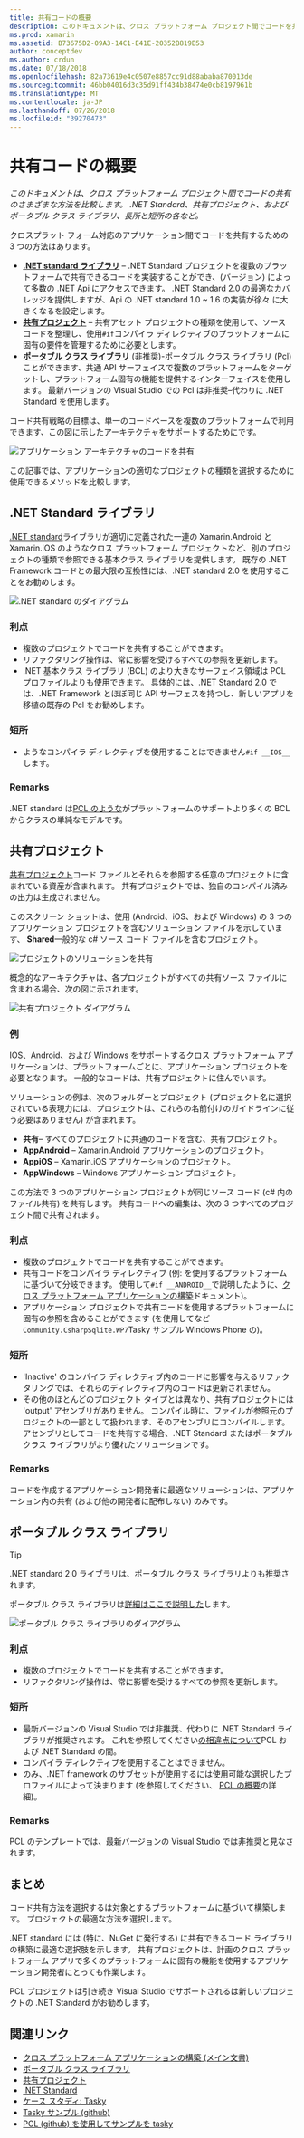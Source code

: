 ```yaml
---
title: 共有コードの概要
description: このドキュメントは、クロス プラットフォーム プロジェクト間でコードを共有するためのさまざまな方法を比較します。その方法には、共有プロジェクト、ポータブル クラス ライブラリ、.NET Standard があり、それぞれの長所と短所についても取り上げます。
ms.prod: xamarin
ms.assetid: B73675D2-09A3-14C1-E41E-20352B819B53
author: conceptdev
ms.author: crdun
ms.date: 07/18/2018
ms.openlocfilehash: 82a73619e4c0507e8857cc91d88ababa870013de
ms.sourcegitcommit: 46bb04016d3c35d91ff434b38474e0cb8197961b
ms.translationtype: MT
ms.contentlocale: ja-JP
ms.lasthandoff: 07/26/2018
ms.locfileid: "39270473"
---
```

# <a name="sharing-code-overview"></a>共有コードの概要

_このドキュメントは、クロス プラットフォーム プロジェクト間でコードの共有のさまざまな方法を比較します。 .NET Standard、共有プロジェクト、およびポータブル クラス ライブラリ、長所と短所の各など。_

クロスプラット フォーム対応のアプリケーション間でコードを共有するための 3 つの方法はあります。

- [**.NET standard ライブラリ**](#Net_Standard) – .NET Standard プロジェクトを複数のプラットフォームで共有できるコードを実装することができ、(バージョン) によって多数の .NET Api にアクセスできます。 .NET Standard 2.0 の最適なカバレッジを提供しますが、Api の .NET standard 1.0 ~ 1.6 の実装が徐々 に大きくなるを設定します。
- [**共有プロジェクト**](#Shared_Projects) – 共有アセット プロジェクトの種類を使用して、ソース コードを整理し、使用`#if`コンパイラ ディレクティブのプラットフォームに固有の要件を管理するために必要とします。
- [**ポータブル クラス ライブラリ**](#Portable_Class_Libraries) (非推奨)-ポータブル クラス ライブラリ (Pcl) ことができます、共通 API サーフェイスで複数のプラットフォームをターゲットし、プラットフォーム固有の機能を提供するインターフェイスを使用します。 最新バージョンの Visual Studio での Pcl は非推奨&ndash;代わりに .NET Standard を使用します。

コード共有戦略の目標は、単一のコードベースを複数のプラットフォームで利用できます、この図に示したアーキテクチャをサポートするためにです。

 ![アプリケーション アーキテクチャのコードを共有](code-sharing-images/conceptualarchitecture.png "アプリケーション アーキテクチャのコードを共有")

この記事では、アプリケーションの適切なプロジェクトの種類を選択するために使用できるメソッドを比較します。

<a name="Net_Standard" />

## <a name="net-standard-libraries"></a>.NET Standard ライブラリ

[.NET standard](~/cross-platform/app-fundamentals/net-standard.md)ライブラリが適切に定義された一連の Xamarin.Android と Xamarin.iOS のようなクロス プラットフォーム プロジェクトなど、別のプロジェクトの種類で参照できる基本クラス ライブラリを提供します。 既存の .NET Framework コードとの最大限の互換性には、.NET standard 2.0 を使用することをお勧めします。

![.NET standard のダイアグラム](code-sharing-images/netstandard.png ".NET Standard のダイアグラム")

### <a name="benefits"></a>利点

- 複数のプロジェクトでコードを共有することができます。
- リファクタリング操作は、常に影響を受けるすべての参照を更新します。
- .NET 基本クラス ライブラリ (BCL) のより大きなサーフェイス領域は PCL プロファイルよりも使用できます。 具体的には、.NET Standard 2.0 では、.NET Framework とほぼ同じ API サーフェスを持つし、新しいアプリを移植の既存の Pcl をお勧めします。

### <a name="disadvantages"></a>短所

- ようなコンパイラ ディレクティブを使用することはできません`#if __IOS__`します。

### <a name="remarks"></a>Remarks

.NET standard は[PCL のような](https://docs.microsoft.com/dotnet/standard/net-standard#comparison-to-portable-class-libraries)がプラットフォームのサポートより多くの BCL からクラスの単純なモデルです。

<a name="Shared_Projects" />

## <a name="shared-projects"></a>共有プロジェクト

[共有プロジェクト](~/cross-platform/app-fundamentals/shared-projects.md)コード ファイルとそれらを参照する任意のプロジェクトに含まれている資産が含まれます。 共有プロジェクトでは、独自のコンパイル済みの出力は生成されません。

このスクリーン ショットは、使用 (Android、iOS、および Windows) の 3 つのアプリケーション プロジェクトを含むソリューション ファイルを示しています、 **Shared**一般的な c# ソース コード ファイルを含むプロジェクト。

![プロジェクトのソリューションを共有](code-sharing-images/sharedsolution.png "プロジェクト ソリューションの共有")

概念的なアーキテクチャは、各プロジェクトがすべての共有ソース ファイルに含まれる場合、次の図に示されます。

![共有プロジェクト ダイアグラム](code-sharing-images/sharedassetproject.png "共有プロジェクトのダイアグラム")

### <a name="example"></a>例

IOS、Android、および Windows をサポートするクロス プラットフォーム アプリケーションは、プラットフォームごとに、アプリケーション プロジェクトを必要となります。 一般的なコードは、共有プロジェクトに住んでいます。

ソリューションの例は、次のフォルダーとプロジェクト (プロジェクト名に選択されている表現力には、プロジェクトは、これらの名前付けのガイドラインに従う必要はありません) が含まれます。

- **共有**– すべてのプロジェクトに共通のコードを含む、共有プロジェクト。
- **AppAndroid** – Xamarin.Android アプリケーションのプロジェクト。
- **AppiOS** – Xamarin.iOS アプリケーションのプロジェクト。
- **AppWindows** – Windows アプリケーション プロジェクト。

この方法で 3 つのアプリケーション プロジェクトが同じソース コード (c# 内のファイル共有) を共有します。 共有コードへの編集は、次の 3 つすべてのプロジェクト間で共有されます。

### <a name="benefits"></a>利点

- 複数のプロジェクトでコードを共有することができます。
- 共有コードをコンパイラ ディレクティブ (例: を使用するプラットフォームに基づいて分岐できます。 使用して`#if __ANDROID__`で説明したように、[クロス プラットフォーム アプリケーションの構築](~/cross-platform/app-fundamentals/building-cross-platform-applications/index.md)ドキュメント)。
- アプリケーション プロジェクトで共有コードを使用するプラットフォームに固有の参照を含めることができます (を使用してなど`Community.CsharpSqlite.WP7`Tasky サンプル Windows Phone の)。

### <a name="disadvantages"></a>短所

- 'Inactive' のコンパイラ ディレクティブ内のコードに影響を与えるリファクタリングでは、それらのディレクティブ内のコードは更新されません。
- その他のほとんどのプロジェクト タイプとは異なり、共有プロジェクトには 'output' アセンブリがありません。 コンパイル時に、ファイルが参照元のプロジェクトの一部として扱われます、そのアセンブリにコンパイルします。 アセンブリとしてコードを共有する場合、.NET Standard またはポータブル クラス ライブラリがより優れたソリューションです。

<a name="Shared_Remarks" />

### <a name="remarks"></a>Remarks

コードを作成するアプリケーション開発者に最適なソリューションは、アプリケーション内の共有 (および他の開発者に配布しない) のみです。

<a name="Portable_Class_Libraries" />

## <a name="portable-class-libraries"></a>ポータブル クラス ライブラリ

> [!TIP]
> .NET standard 2.0 ライブラリは、ポータブル クラス ライブラリよりも推奨されます。

ポータブル クラス ライブラリは[詳細はここで説明した](~/cross-platform/app-fundamentals/pcl.md)します。

![ポータブル クラス ライブラリのダイアグラム](code-sharing-images/portableclasslibrary.png "ポータブル クラス ライブラリのダイアグラム")

### <a name="benefits"></a>利点

- 複数のプロジェクトでコードを共有することができます。
- リファクタリング操作は、常に影響を受けるすべての参照を更新します。

### <a name="disadvantages"></a>短所

- 最新バージョンの Visual Studio では非推奨、代わりに .NET Standard ライブラリが推奨されます。 これを参照してください[の相違点について](https://docs.microsoft.com/dotnet/standard/net-standard#comparison-to-portable-class-libraries)PCL および .NET Standard の間。
- コンパイラ ディレクティブを使用することはできません。
- のみ、.NET framework のサブセットが使用するには使用可能な選択したプロファイルによって決まります (を参照してください、 [PCL の概要](~/cross-platform/app-fundamentals/pcl.md)の詳細)。

### <a name="remarks"></a>Remarks

PCL のテンプレートでは、最新バージョンの Visual Studio では非推奨と見なされます。

## <a name="summary"></a>まとめ

コード共有方法を選択するは対象とするプラットフォームに基づいて構築します。 プロジェクトの最適な方法を選択します。

.NET standard には (特に、NuGet に発行する) に共有できるコード ライブラリの構築に最適な選択肢を示します。 共有プロジェクトは、計画のクロス プラットフォーム アプリで多くのプラットフォームに固有の機能を使用するアプリケーション開発者にとっても作業します。

PCL プロジェクトは引き続き Visual Studio でサポートされるは新しいプロジェクトの .NET Standard がお勧めします。

## <a name="related-links"></a>関連リンク

- [クロス プラットフォーム アプリケーションの構築 (メイン文書)](~/cross-platform/app-fundamentals/building-cross-platform-applications/index.md)
- [ポータブル クラス ライブラリ](~/cross-platform/app-fundamentals/pcl.md)
- [共有プロジェクト](~/cross-platform/app-fundamentals/shared-projects.md)
- [.NET Standard](~/cross-platform/app-fundamentals/net-standard.md)
- [ケース スタディ: Tasky](~/cross-platform/app-fundamentals/building-cross-platform-applications/case-study-tasky.md)
- [Tasky サンプル (github)](https://github.com/xamarin/mobile-samples/tree/master/Tasky)
- [PCL (github) を使用してサンプルを tasky](https://github.com/xamarin/mobile-samples/tree/master/TaskyPortable)
